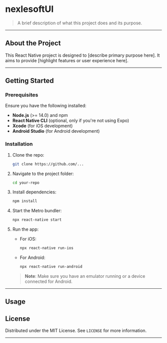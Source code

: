 # nexlesoftUI

> A brief description of what this project does and its purpose.

---

## About the Project

This React Native project is designed to [describe primary purpose here]. It aims to provide [highlight features or user experience here]. 

---

## Getting Started

### Prerequisites

Ensure you have the following installed:
- **Node.js** (>= 14.0) and npm
- **React Native CLI** (optional, only if you're not using Expo)
- **Xcode** (for iOS development)
- **Android Studio** (for Android development)

### Installation

1. Clone the repo:

   ```bash
   git clone https://github.com/...
   ```

2. Navigate to the project folder:

   ```bash
   cd your-repo
   ```

3. Install dependencies:

   ```bash
   npm install
   ```

4. Start the Metro bundler:

   ```bash
   npx react-native start
   ```

5. Run the app:
   - For iOS:

     ```bash
     npx react-native run-ios
     ```

   - For Android:

     ```bash
     npx react-native run-android
     ```

   > **Note**: Make sure you have an emulator running or a device connected for Android.

---

## Usage


## License

Distributed under the MIT License. See `LICENSE` for more information.

---

